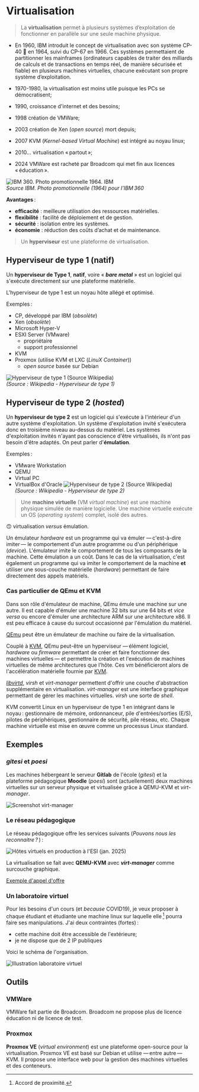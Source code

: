 # Virtualisation

> La **virtualisation** permet à plusieurs systèmes d’exploitation de fonctionner en parallèle sur une seule machine physique.  


- En 1960, IBM introduit le concept de virtualisation avec son système CP-40 🔗 en 1964, suivi du CP-67 en 1966. Ces systèmes permettaient de partitionner les mainframes (ordinateurs capables de traiter des milliards de calculs et de transactions en temps réel, de manière sécurisée et fiable) en plusieurs machines virtuelles, chacune exécutant son propre système d’exploitation.

- 1970-1980, la virtualisation est moins utile puisque les PCs se démocratisent;
- 1990, croissance d'internet et des besoins;
- 1998 création de VMWare;
- 2003 création de Xen (_open source_) mort depuis;
- 2007 KVM (_Kernel-based Virtual Machine_) est intégré au noyau linux;
- 2010… virtualisation « partout »;
- 2024 VMWare est racheté par Broadcom qui met fin aux licences « éducation ».

![IBM 360. Photo promotionnelle 1964. IBM](assets/img/ibm-360.webp)  
_Source IBM. Photo promotionnelle (1964) pour l'IBM 360_


**Avantages** :

- **efficacité** : meilleure utilisation des ressources matérielles.
- **flexibilité** : facilité de déploiement et de gestion.
- **sécurité** : isolation entre les systèmes.
- **économie** : réduction des coûts d’achat et de maintenance.


> Un **hyperviseur** est une plateforme de virtualisation. 

## Hyperviseur de **type 1** (natif)

Un **hyperviseur de Type 1**, **natif**, voire « **_bare metal_** » est un logiciel qui s'exécute directement sur une plateforme matérielle.

L'hyperviseur de type 1 est un noyau hôte allégé et optimisé. 

Exemples : 

- CP, développé par IBM (_obsolète_) 
- Xen (_obsolète_)
- Microsoft Hyper-V
- ESXI Server  (VMware)
    - propriétaire
    - support professionnel 
- KVM
- Proxmox (utilise KVM et LXC (_LinuX Container_))
    - _open source_ basée sur Debian

![Hyperviseur de type 1 (Source Wikipedia)](assets/img/Diagramme_ArchiHyperviseur_type1.png)  
_(Source : Wikipedia - Hyperviseur de type 1)_



## Hyperviseur de **type 2** (_hosted_)

Un **hyperviseur de type 2** est un logiciel qui s'exécute à l'intérieur d'un autre système d'exploitation. Un système d'exploitation invité s'exécutera donc en troisième niveau au-dessus du matériel. Les systèmes d'exploitation invités n'ayant pas conscience d'être virtualisés, ils n'ont pas besoin d'être adaptés. 
On peut parler d'**émulation**. 

Exemples : 

- VMware Workstation
- QEMU 
- Virtual PC
- VirtualBox d'Oracle
![Hyperviseur de type 2 (Source Wikipedia)](assets/img/Diagramme_ArchiEmulateur_type2.png)  
_(Source : Wikipedia - Hyperviseur de type 2)_

> Une **machine virtuelle** (VM _virtual machine_) est une machine physique simulée de manière logicielle. Une machine virtuelle exécute un OS (_operating system_) complet, isolé des autres. 

🙃 virtualisation _versus_ émulation. 

Un émulateur *hardware* est un programme qui va émuler — c'est-à-dire imiter — le comportement d'un autre programme ou d'un périphérique (*device*). L'émulateur imite le comportement de tous les composants de la machine. Cette émulation a un coût. Dans le cas de la virtualisation, c'est également un programme qui va imiter le comportement de la machine **et** utiliser une sous-couche matérielle (*hardware*) permettant de faire directement des appels matériels. 

### Cas particulier de **QEmu** et **KVM**

Dans son rôle d'émulateur de machine, QEmu émule une machine sur une autre. Il est capable d'émuler une machine 32 bits sur une 64 bits et *vice versa* ou encore d'émuler une architecture ARM sur une architecture x86. Il est peu efficace à cause du surcout occasionné par l'émulation du matériel. 

[QEmu][qemu] peut être un émulateur de machine ou faire de la virtualisation. 

Couplé à [KVM][kvm], QEmu peut-être un hyperviseur — élément logiciel, *hardware* ou *firmware* permettant de créer et faire fonctionner des machines virtuelles — et permettre la création et l'exécution de machines virtuelles de même architectures que l'hôte. Ces *vm* bénéficieront alors de l'accélération matérielle fournie par [KVM][kvm].

[*libvirtd*][libvirt], *virsh* et *virt-manager* permettent d'offrir une couche d'abstraction supplémentaire en virtualisation. *virt-manager* est une interface graphique permettant de gérer les machines virtuelles. *virsh* une sorte de *shell*. 

KVM convertit Linux en un hyperviseur de type 1 en intégrant dans le noyau : gestionnaire de mémoire, ordonnanceur, pile d'entrées/sorties (E/S), pilotes de périphériques, gestionnaire de sécurité, pile réseau, etc. Chaque machine virtuelle est mise en œuvre comme un processus Linux standard.

## Exemples

### *gitesi* et *poesi*

Les machines hébergeant le serveur **Gitlab** de l'école (_gitesi_) et la plateforme pédagogique **Moodle** (_poesi_) sont (actuellement) deux machines virtuelles sur un serveur physique et virtualisée grâce à QEMU-KVM et _virt-manager_. 

![Screenshot virt-manager](assets/img/virt-manager-esi.png "Screenshot virt-manager")

### Le réseau pédagogique

Le réseau pédagogique offre les services suivants (_Pouvons nous les reconnaitre ?_ ) : 

![Hôtes virtuels en production à l'ESI (jan. 2025)](assets/img/esi-hotes.png "Hôtes virtuels en production à l'ESI (jan. 2025)")

La virtualisation se fait avec **QEMU-KVM** avec **_virt-manager_** comme surcouche graphique. 

[Exemple d'appel d'offre](assets/pdf/2024CahierDesChargesVirtualisation_FMA_01.pdf)

### Un laboratoire virtuel

Pour les besoins d'un cours (et _because_ COVID19), je veux proposer à chaque étudiant et étudiante une machine linux sur laquelle elle [^f1] pourra faire ses manipulations. J'ai deux contraintes (fortes) : 

- cette machine doit être accessible de l'extérieure;
- je ne dispose que de 2 IP publiques

Voici le schéma de l'organisation.

![Illustration laboratoire virtuel](assets/img/lab.png "Illustration laboratoire virtuel")

[^f1]: Accord de proximité.

## Outils

### VMWare 

VMWare fait partie de Broadcom. Broadcom ne propose plus de licence éducation ni de licence de test. 

### Proxmox

**Proxmox VE** (_virtual environment_) est une plateforme open-source pour la virtualisation. Proxmox VE est basé sur Debian et utilise — entre autre — KVM. Il propose une interface web pour la gestion des machines virtuelles et des conteneurs. 









[qemu]:http://wiki.qemu.org/Main_Page
[kvm]:http://www.linux-kvm.org/page/Main_Page
[libvirt]:http://libvirt.org/
